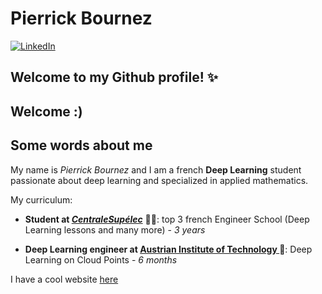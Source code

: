#  Pierrick Bournez 
[![LinkedIn](https://img.shields.io/badge/My_LinkedIn-blue?style=for-the-badge&logo=linkedin&logoColor=white)]([https://www.linkedin.com/in/valentingoldite](https://www.linkedin.com/in/pierrick-bournez/?originalSubdomain=fr))


## Welcome to my Github profile! ✨

Welcome :) 
---

## Some words about me

My name is *Pierrick Bournez* and I am a french **Deep Learning** student passionate about deep learning and specialized in applied mathematics. 



My curriculum:

- **Student at [*CentraleSupélec*](https://www.centralesupelec.fr/)** :man_student:: top 3 french Engineer School (Deep Learning lessons and many more) - *3 years*

- **Deep Learning engineer at [Austrian Institute of Technology ]([https://www.sysnav.fr/](https://www.ait.ac.at/en/))** 🧭: Deep Learning on Cloud Points  - *6 months*

I have a cool website [here](https://gardiens.vercel.app/)
